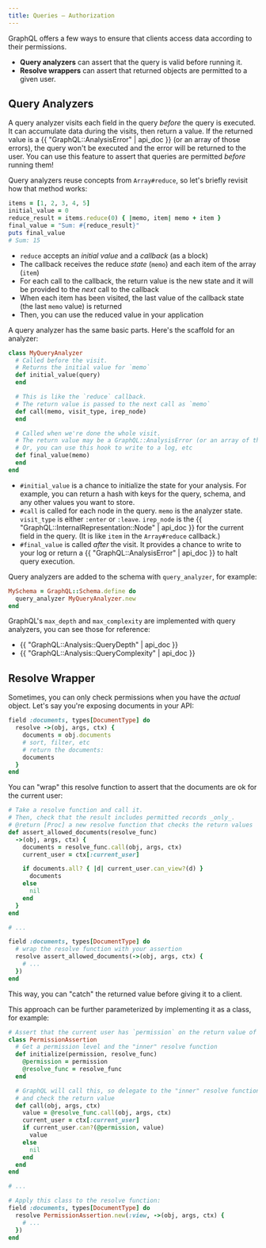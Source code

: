 ```yaml
---
title: Queries — Authorization
---
```


GraphQL offers a few ways to ensure that clients access data according to their permissions.

- __Query analyzers__ can assert that the query is valid before running it.
- __Resolve wrappers__ can assert that returned objects are permitted to a given user.

## Query Analyzers

A query analyzer visits each field in the query _before_ the query is executed. It can accumulate data during the visits, then return a value. If the returned value is a {{ "GraphQL::AnalysisError" | api_doc }} (or an array of those errors), the query won't be executed and the error will be returned to the user. You can use this feature to assert that queries are permitted _before_ running them!

Query analyzers reuse concepts from `Array#reduce`, so let's briefly revisit how that method works:

```ruby
items = [1, 2, 3, 4, 5]
initial_value = 0
reduce_result = items.reduce(0) { |memo, item| memo + item }
final_value = "Sum: #{reduce_result}"
puts final_value
# Sum: 15
```

- `reduce` accepts an _initial value_ and a _callback_ (as a block)
- The callback receives the reduce _state_ (`memo`) and each item of the array (`item`)
- For each call to the callback, the return value is the new state and it will be provided to the _next_ call to the callback
- When each item has been visited, the last value of the callback state (the last `memo` value) is returned
- Then, you can use the reduced value in your application

A query analyzer has the same basic parts. Here's the scaffold for an analyzer:

```ruby
class MyQueryAnalyzer
  # Called before the visit.
  # Returns the initial value for `memo`
  def initial_value(query)
  end

  # This is like the `reduce` callback.
  # The return value is passed to the next call as `memo`
  def call(memo, visit_type, irep_node)
  end

  # Called when we're done the whole visit.
  # The return value may be a GraphQL::AnalysisError (or an array of them).
  # Or, you can use this hook to write to a log, etc
  def final_value(memo)
  end
end
```

- `#initial_value` is a chance to initialize the state for your analysis. For example, you can return a hash with keys for the query, schema, and any other values you want to store.
- `#call` is called for each node in the query. `memo` is the analyzer state. `visit_type` is either `:enter` or `:leave`. `irep_node` is the {{
  "GraphQL::InternalRepresentation::Node" | api_doc }} for the current field in the query. (It is like `item` in the `Array#reduce` callback.)
- `#final_value` is called _after_ the visit. It provides a chance to write to your log or return a {{ "GraphQL::AnalysisError" | api_doc }} to halt query execution.

Query analyzers are added to the schema with `query_analyzer`, for example:

```ruby
MySchema = GraphQL::Schema.define do
  query_analyzer MyQueryAnalyzer.new
end
```

GraphQL's `max_depth` and `max_complexity` are implemented with query analyzers, you can see those for reference:

- {{ "GraphQL::Analysis::QueryDepth" | api_doc }}
- {{ "GraphQL::Analysis::QueryComplexity" | api_doc }}

## Resolve Wrapper

Sometimes, you can only check permissions when you have the _actual_ object. Let's say you're exposing documents in your API:

```ruby
field :documents, types[DocumentType] do
  resolve ->(obj, args, ctx) {
    documents = obj.documents
    # sort, filter, etc
    # return the documents:
    documents
  }
end
```

You can "wrap" this resolve function to assert that the documents are ok for the current user:

```ruby
# Take a resolve function and call it.
# Then, check that the result includes permitted records _only_.
# @return [Proc] a new resolve function that checks the return values
def assert_allowed_documents(resolve_func)
  ->(obj, args, ctx) {
    documents = resolve_func.call(obj, args, ctx)
    current_user = ctx[:current_user]

    if documents.all? { |d| current_user.can_view?(d) }
      documents
    else
      nil
    end
  }
end

# ...

field :documents, types[DocumentType] do
  # wrap the resolve function with your assertion
  resolve assert_allowed_documents(->(obj, args, ctx) {
    # ...
  })
end
```

This way, you can "catch" the returned value before giving it to a client.

This approach can be further parameterized by implementing it as a class, for example:

```ruby
# Assert that the current user has `permission` on the return value of `block`
class PermissionAssertion
  # Get a permission level and the "inner" resolve function
  def initialize(permission, resolve_func)
    @permission = permission
    @resolve_func = resolve_func
  end

  # GraphQL will call this, so delegate to the "inner" resolve function
  # and check the return value
  def call(obj, args, ctx)
    value = @resolve_func.call(obj, args, ctx)
    current_user = ctx[:current_user]
    if current_user.can?(@permission, value)
      value
    else
      nil
    end
  end
end

# ...

# Apply this class to the resolve function:
field :documents, types[DocumentType] do
  resolve PermissionAssertion.new(:view, ->(obj, args, ctx) {
    # ...
  })
end
```
